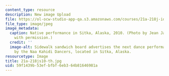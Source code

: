 ```yaml
---
content_type: resource
description: New image Upload
file: https://ol-ocw-studio-app-qa.s3.amazonaws.com/courses/21a-218j-identity-and-difference-spring-2010/59f1439b53efbfbf6eb364b81646981a_21a-218js10-th.jpg
file_type: image/jpeg
image_metadata:
  caption: Native performance in Sitka, Alaska, 2010. (Photo by Jean Jackson. Used
    with permission.)
  credit: ''
  image-alt: Sidewalk sandwich board advertises the next dance performance at 12:30
    by the Naa Kahidi Dancers, located in Sitka, Alaska.
resourcetype: Image
title: 21a-218js10-th.jpg
uid: 59f1439b-53ef-bfbf-6eb3-64b81646981a
---
```

